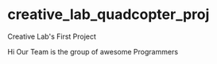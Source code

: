 creative_lab_quadcopter_proj
============================

Creative Lab's First Project

Hi Our Team is the group of awesome Programmers 
